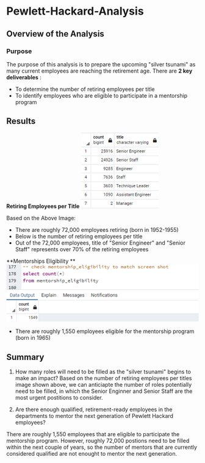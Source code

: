 # Pewlett-Hackard-Analysis
## Overview of the Analysis

### Purpose
The purpose of this analysis is to prepare the upcoming "silver tsunami" as many current employees are reaching the retirement age.
There are **2 key deliverables** :
 - To determine the number of retiring employees per title
 - To identify employees who are eligible to participate in a mentorship program

## Results

**Retiring Employees per Title**
![](Resources/Retiring_titles.png)

Based on the Above Image:
- There are roughly 72,000 employees retiring (born in 1952-1955)
- Below is the number of retiring employees per title
- Out of the 72,000 employees, title of "Senior Engineer" and "Senior Staff" represents over 70% of the retiring employees

**Mentorships Eligibility **
![](Resources/mentorships.png)
- There are roughly 1,550 employees eligible for the mentorship program (born in 1965)

## Summary
1. How many roles will need to be filled as the "silver tsunami" begins to make an impact?
Based on the number of retiring employees per titles image shown above, we can anticiapte the number of roles potentially need to be filled, in which the Senior Enginner and Senior Staff are the most urgent postitions to consider.

2. Are there enough qualified, retirement-ready employees in the departments to mentor the next generation of Pewlett Hackard employees?

There are roughly 1,550 employees that are eligible to participate the mentorship program. However, roughly 72,000 postions need to be filled within the next couple of years, so the number of mentors that are currently considered qualified are not enought to mentor the next generation.
